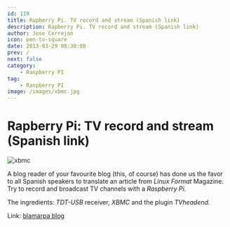 ```yaml
---
id: 119
title: Rapberry Pi. TV record and stream (Spanish link)
description: Rapberry Pi. TV record and stream (Spanish link)
author: Jose Cerrejon
icon: pen-to-square
date: 2013-03-29 08:30:00
prev: /
next: false
category:
    - Raspberry PI
tag:
    - Raspberry PI
image: /images/xbmc.jpg
---
```


# Rapberry Pi: TV record and stream (Spanish link)

![xbmc](/images/xbmc.jpg)

A blog reader of your favourite blog (this, of course) has done us the favor to all Spanish speakers to translate an article from _Linux Format_ Magazine. Try to record and broadcast TV channels with a _Raspberry Pi_.

The ingredients: _TDT-USB_ receiver, _XBMC_ and the plugin _TVheadend._

Link: [blamarpa blog](https://blamarpa.blogspot.com.es/2013/03/rapberry-pi-grabar-y-emitir-tv.html)
